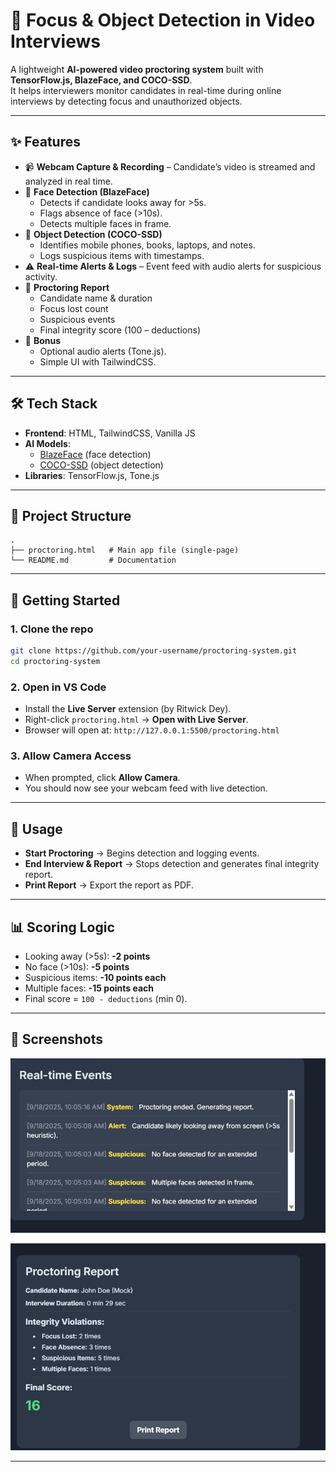 # 🎥 Focus & Object Detection in Video Interviews

A lightweight **AI-powered video proctoring system** built with **TensorFlow.js, BlazeFace, and COCO-SSD**.  
It helps interviewers monitor candidates in real-time during online interviews by detecting focus and unauthorized objects.

---

## ✨ Features
- 📹 **Webcam Capture & Recording** – Candidate’s video is streamed and analyzed in real time.  
- 👤 **Face Detection (BlazeFace)**  
  - Detects if candidate looks away for >5s.  
  - Flags absence of face (>10s).  
  - Detects multiple faces in frame.  
- 📱 **Object Detection (COCO-SSD)**  
  - Identifies mobile phones, books, laptops, and notes.  
  - Logs suspicious items with timestamps.  
- ⚠️ **Real-time Alerts & Logs** – Event feed with audio alerts for suspicious activity.  
- 📑 **Proctoring Report**  
  - Candidate name & duration  
  - Focus lost count  
  - Suspicious events  
  - Final integrity score (100 – deductions)  
- 🎁 **Bonus**  
  - Optional audio alerts (Tone.js).  
  - Simple UI with TailwindCSS.  

---

## 🛠️ Tech Stack
- **Frontend**: HTML, TailwindCSS, Vanilla JS  
- **AI Models**:  
  - [BlazeFace](https://github.com/tensorflow/tfjs-models/tree/master/blazeface) (face detection)  
  - [COCO-SSD](https://github.com/tensorflow/tfjs-models/tree/master/coco-ssd) (object detection)  
- **Libraries**: TensorFlow.js, Tone.js  

---

## 📂 Project Structure
```
.
├── proctoring.html   # Main app file (single-page)
└── README.md         # Documentation
```

---

## 🚀 Getting Started

### 1. Clone the repo
```bash
git clone https://github.com/your-username/proctoring-system.git
cd proctoring-system
```

### 2. Open in VS Code
- Install the **Live Server** extension (by Ritwick Dey).
- Right-click `proctoring.html` → **Open with Live Server**.
- Browser will open at: `http://127.0.0.1:5500/proctoring.html`

### 3. Allow Camera Access
- When prompted, click **Allow Camera**.
- You should now see your webcam feed with live detection.

---

## 📝 Usage
- **Start Proctoring** → Begins detection and logging events.  
- **End Interview & Report** → Stops detection and generates final integrity report.  
- **Print Report** → Export the report as PDF.  

---

## 📊 Scoring Logic
- Looking away (>5s): **-2 points**  
- No face (>10s): **-5 points**  
- Suspicious items: **-10 points each**  
- Multiple faces: **-15 points each**  
- Final score = `100 - deductions` (min 0).  

---


## 📸 Screenshots

![Screenshot 1](Screenshot1.png)

![Screenshot 2](Screenshot2.png)

---

